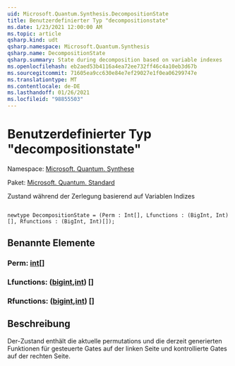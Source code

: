 ```yaml
---
uid: Microsoft.Quantum.Synthesis.DecompositionState
title: Benutzerdefinierter Typ "decompositionstate"
ms.date: 1/23/2021 12:00:00 AM
ms.topic: article
qsharp.kind: udt
qsharp.namespace: Microsoft.Quantum.Synthesis
qsharp.name: DecompositionState
qsharp.summary: State during decomposition based on variable indexes
ms.openlocfilehash: eb2aed53b4116a4ea72ee732ff46c4a10eb3d67b
ms.sourcegitcommit: 71605ea9cc630e84e7ef29027e1f0ea06299747e
ms.translationtype: MT
ms.contentlocale: de-DE
ms.lasthandoff: 01/26/2021
ms.locfileid: "98855503"
---
```

# <a name="decompositionstate-user-defined-type"></a>Benutzerdefinierter Typ "decompositionstate"

Namespace: [Microsoft. Quantum. Synthese](xref:Microsoft.Quantum.Synthesis)

Paket: [Microsoft. Quantum. Standard](https://nuget.org/packages/Microsoft.Quantum.Standard)


Zustand während der Zerlegung basierend auf Variablen Indizes

```qsharp

newtype DecompositionState = (Perm : Int[], Lfunctions : (BigInt, Int)[], Rfunctions : (BigInt, Int)[]);
```



## <a name="named-items"></a>Benannte Elemente

### <a name="perm--int"></a>Perm: [int](xref:microsoft.quantum.lang-ref.int)[]


### <a name="lfunctions--bigintint"></a>Lfunctions: ([bigint](xref:microsoft.quantum.lang-ref.bigint),[int](xref:microsoft.quantum.lang-ref.int)) []


### <a name="rfunctions--bigintint"></a>Rfunctions: ([bigint](xref:microsoft.quantum.lang-ref.bigint),[int](xref:microsoft.quantum.lang-ref.int)) []



## <a name="description"></a>Beschreibung

Der-Zustand enthält die aktuelle permutations und die derzeit generierten Funktionen für gesteuerte Gates auf der linken Seite und kontrollierte Gates auf der rechten Seite.